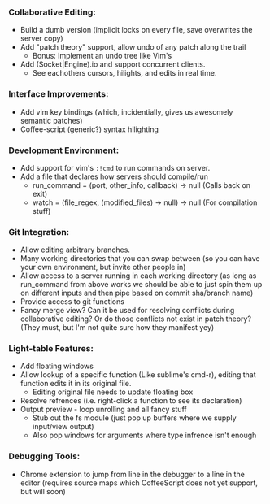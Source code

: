 ### Collaborative Editing:
* Build a dumb version (implicit locks on every file, save overwrites the server copy)
* Add "patch theory" support, allow undo of any patch along the trail
  * Bonus: Implement an undo tree like Vim's
* Add (Socket|Engine).io and support concurrent clients.
  * See eachothers cursors, hilights, and edits in real time.

### Interface Improvements:
* Add vim key bindings (which, incidentially, gives us awesomely semantic patches)
* Coffee-script (generic?) syntax hilighting

### Development Environment:
* Add support for vim's `:!cmd` to run commands on server.
* Add a file that declares how servers should compile/run
  * run_command = (port, other_info, callback) -> null (Calls back on exit)
  * watch = (file_regex, (modified_files) -> null) -> null (For compilation stuff)

### Git Integration:
* Allow editing arbitrary branches.
* Many working directories that you can swap between (so you can have your own environment, but invite other people in)
* Allow access to a server running in each working directory (as long as run_command from above works we should be able to just spin them up on different inputs and then pipe based on commit sha/branch name)
* Provide access to git functions
* Fancy merge view? Can it be used for resolving conflicts during collaborative editing? Or do those conflicts not exist in patch theory? (They must, but I'm not quite sure how they manifest yey)

### Light-table Features:
* Add floating windows
* Allow lookup of a specific function (Like sublime's cmd-r), editing that function edits it in its original file.
  * Editing original file needs to update floating box
* Resolve refrences (i.e. right-click a function to see its declaration)
* Output preview - loop unrolling and all fancy stuff 
  * Stub out the fs module (just pop up buffers where we supply input/view output)
  * Also pop windows for arguments where type infrence isn't enough


### Debugging Tools:
* Chrome extension to jump from line in the debugger to a line in the editor (requires source maps which CoffeeScript does not yet support, but will soon)